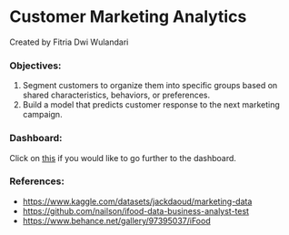 # Customer Marketing Analytics

Created by Fitria Dwi Wulandari

### **Objectives**:
1. Segment customers to organize them into specific groups based on shared characteristics, behaviors, or preferences.
2. Build a model that predicts customer response to the next marketing campaign.

### **Dashboard**: 
Click on [this](https://public.tableau.com/views/CustomerMarketingAnalytics/Summary?:language=en-US&publish=yes&:sid=&:display_count=n&:origin=viz_share_link) if you would like to go further to the dashboard.

### **References**:
* https://www.kaggle.com/datasets/jackdaoud/marketing-data
* https://github.com/nailson/ifood-data-business-analyst-test
* https://www.behance.net/gallery/97395037/iFood
